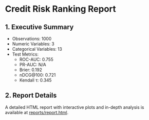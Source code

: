 # Credit Risk Ranking Report

## 1. Executive Summary
- Observations: 1000
- Numeric Variables: 3
- Categorical Variables: 13
- Test Metrics:
  - ROC-AUC: 0.755
  - PR-AUC: N/A
  - Brier: 0.192
  - nDCG@100: 0.721
  - Kendall τ: 0.345

## 2. Report Details

A detailed HTML report with interactive plots and in-depth analysis is available at [reports/report.html](reports/report.html).
